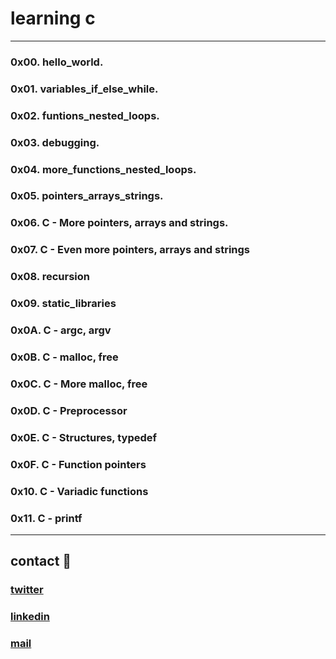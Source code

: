 # learning c 
---
### 0x00. hello_world.
### 0x01. variables_if_else_while.
### 0x02. funtions_nested_loops.
### 0x03. debugging.
### 0x04. more_functions_nested_loops.
### 0x05. pointers_arrays_strings.
### 0x06. C - More pointers, arrays and strings.
### 0x07. C - Even more pointers, arrays and strings
### 0x08. recursion
### 0x09. static_libraries
### 0x0A. C - argc, argv
### 0x0B. C - malloc, free
### 0x0C. C - More malloc, free
### 0x0D. C - Preprocessor
### 0x0E. C - Structures, typedef
### 0x0F. C - Function pointers
### 0x10. C - Variadic functions
### 0x11. C - printf

---
## contact 💬

### [twitter](https://twitter.com/RICARDO1470)
### [linkedin](https://www.linkedin.com/in/ricardo-alfonso-camayo/)
### [mail](1466@holbertonschool.com)
